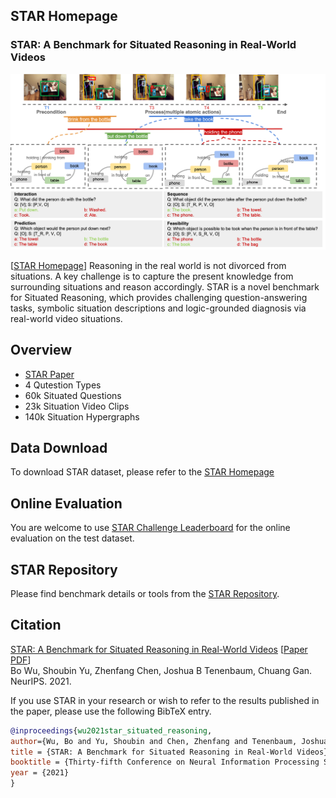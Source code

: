 ## STAR Homepage
### STAR: A Benchmark for Situated Reasoning in Real-World Videos


<div align="center">
<img src="../img/NeurIPS2021_star_teaser.png" width="800" >
</div>

[[STAR Homepage](http://star.csail.mit.edu)]
Reasoning in the real world is not divorced from situations. A key challenge is to capture the present knowledge from surrounding situations and reason accordingly. STAR is a novel benchmark for Situated Reasoning, which provides challenging question-answering tasks, symbolic situation descriptions and logic-grounded diagnosis via real-world video situations.

## Overview
* [STAR Paper](https://openreview.net/pdf?id=EfgNF5-ZAjM)
* 4 Qutestion Types
* 60k Situated Questions
* 23k Situation Video Clips
* 140k Situation Hypergraphs

## Data Download

To download STAR dataset, please refer to the [STAR Homepage](http://star.csail.mit.edu) 

## Online Evaluation

You are welcome to use [STAR Challenge Leaderboard](https://eval.ai/web/challenges/challenge-page/1325/overview) for the online evaluation on the test dataset.

## STAR Repository

Please find benchmark details or tools from the [STAR Repository](https://github.com/csbobby/STAR_Benchmark). 

## Citation
[STAR: A Benchmark for Situated Reasoning in Real-World Videos](http://star.csail.mit.edu) [[Paper PDF](https://openreview.net/pdf?id=EfgNF5-ZAjM)]  
Bo Wu, Shoubin Yu, Zhenfang Chen, Joshua B Tenenbaum, Chuang Gan. NeurIPS. 2021.

If you use STAR in your research or wish to refer to the results published in the paper, please use the following BibTeX entry.
```BibTeX
@inproceedings{wu2021star_situated_reasoning,
author={Wu, Bo and Yu, Shoubin and Chen, Zhenfang and Tenenbaum, Joshua B and Gan, Chuang},
title = {STAR: A Benchmark for Situated Reasoning in Real-World Videos},
booktitle = {Thirty-fifth Conference on Neural Information Processing Systems (NeurIPS)},
year = {2021}
}
```
